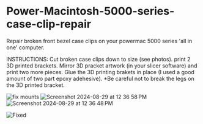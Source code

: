 # Power-Macintosh-5000-series-case-clip-repair

Repair broken front bezel case clips on your powermac 5000 series 'all in one' computer.

INSTRUCTIONS:
Cut broken case clips down to size (see photos). 
print 2 3D printed brackets. Mirror 3D pracket artwork (in your slicer software) and print two more pieces.
Glue the 3D printing brakets in place (I used a good amount of two part epoxy adehesive).
*Be careful not to break the legs on the 3D printed bracket.

![fix mounts](https://github.com/user-attachments/assets/6e7a4abf-e344-4a57-a7e1-7daf1b7fdecb)
![Screenshot 2024-08-29 at 12 36 58 PM](https://github.com/user-attachments/assets/dad19b26-92cd-450e-bd8a-2884098046c1)
![Screenshot 2024-08-29 at 12 36 48 PM](https://github.com/user-attachments/assets/149f2aee-71cb-4f35-8433-8f6dd4ed13e6)

![Fixed](https://github.com/user-attachments/assets/6ab5bdc8-2bec-4cd9-ada0-b0f1190ee23b)
